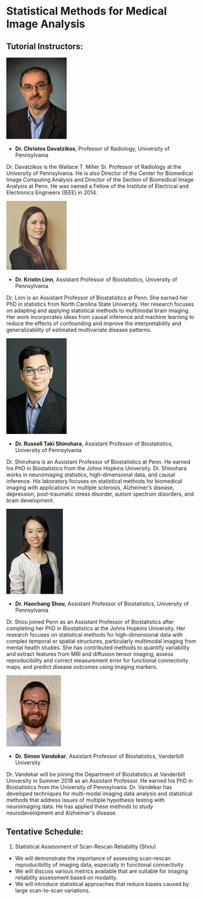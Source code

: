 # Statistical Methods for Medical Image Analysis

## Tutorial Instructors:

![Christos](./images/christos.jpg "Christos")

- **Dr. Christos Davatzikos**, Professor of Radiology, University of Pennsylvania

Dr. Davatzikos is the Wallace T. Miller Sr. Professor of Radiology at the University of Pennsylvania. He is also Director of the Center for Biomedical Image Computing Analysis and Director of the Section of Biomedical Image Analysis at Penn. He was named a Fellow of the Institute of Electrical and Electronics Engineers (IEEE) in 2014.

![Kristin](./images/kristin.png "Kristin")

- **Dr. Kristin Linn**, Assistant Professor of Biostatistics, University of Pennsylvania

Dr. Linn is an Assistant Professor of Biostatistics at Penn. She earned her PhD in statistics from North Carolina State University. Her research focuses on adapting and applying statistical methods to multimodal brain imaging. Her work incorporates ideas from causal inference and machine learning to reduce the effects of confounding and improve the interpretability and generalizability of estimated multivariate disease patterns.

![Taki](./images/taki.jpg "Taki")

- **Dr. Russell Taki Shinohara**, Assistant Professor of Biostatistics, University of Pennsylvania

Dr. Shinohara is an Assistant Professor of Biostatistics at Penn. He earned his PhD in Biostatistics from the Johns Hopkins University.  Dr. Shinohara works in neuroimaging statistics, high-dimensional data, and causal inference. His laboratory focuses on statistical methods for biomedical imaging with applications in multiple sclerosis, Alzheimer’s disease, depression, post-traumatic stress disorder, autism spectrum disorders, and brain development. 

![Haochang](./images/haochang.jpg "Haochang")

- **Dr. Haochang Shou**, Assistant Professor of Biostatistics, University of Pennsylvania

Dr. Shou joined Penn as an Assistant Professor of Biostatistics after completing her PhD in Biostatistics at the Johns Hopkins University. Her research focuses on statistical methods for high-dimensional data with complex temporal or spatial structures, particularly multimodal imaging from mental health studies. She has contributed methods to quantify variability and extract features from MRI and diffusion tensor imaging, assess reproducibility and correct measurement error for functional connectivity maps, and predict disease outcomes using imaging markers.

![Simon](./images/simon.jpg "Simon")

- **Dr. Simon Vandekar**, Assistant Professor of Biostatistics, Vanderbilt University

Dr. Vandekar will be joining the Department of Biostatistics at Vanderbilt University in Summer 2018 as an Assistant Professor. He earned his PhD in Biostatistics from the University of Pennsylvania. Dr. Vandekar has developed techniques for multi-modal imaging data analysis and statistical methods that address issues of multiple hypothesis testing with neuroimaging data. He has applied these methods to study neurodevelopment and Alzheimer's disease.

## Tentative Schedule:

1. Statistical Assessment of Scan-Rescan Reliability (Shou)

- We will demonstrate the importance of assessing scan-rescan reproducibility of imaging data, especially in functional connectivity 
- We will discuss various metrics available that are suitable for imaging reliability assessment based on modality. 
- We will introduce statistical approaches that reduce biases caused by large scan-to-scan variations.

